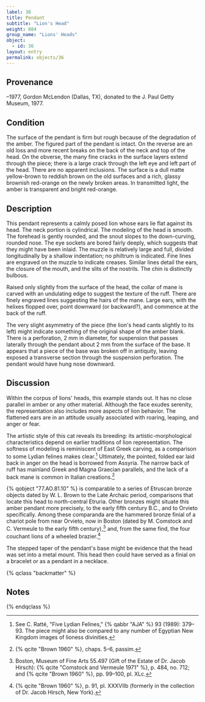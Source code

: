 ```yaml
---
label: 36
title: Pendant
subtitle: "Lion's Head"
weight: 804
group_name: "Lions' Heads"
object:
  - id: 36
layout: entry
permalink: objects/36
---
```


## Provenance

–1977, Gordon McLendon (Dallas, TX), donated to the J. Paul Getty Museum, 1977.

## Condition

The surface of the pendant is firm but rough because of the degradation of the amber. The figured part of the pendant is intact. On the reverse are an old loss and more recent breaks on the back of the neck and top of the head. On the obverse, the many fine cracks in the surface layers extend through the piece; there is a large crack through the left eye and left part of the head. There are no apparent inclusions. The surface is a dull matte yellow-brown to reddish brown on the old surfaces and a rich, glassy brownish red-orange on the newly broken areas. In transmitted light, the amber is transparent and bright red-orange.

## Description

This pendant represents a calmly posed lion whose ears lie flat against its head. The neck portion is cylindrical. The modeling of the head is smooth. The forehead is gently rounded, and the snout slopes to the down-curving, rounded nose. The eye sockets are bored fairly deeply, which suggests that they might have been inlaid. The muzzle is relatively large and full, divided longitudinally by a shallow indentation; no philtrum is indicated. Fine lines are engraved on the muzzle to indicate creases. Similar lines detail the ears, the closure of the mouth, and the slits of the nostrils. The chin is distinctly bulbous.

Raised only slightly from the surface of the head, the collar of mane is carved with an undulating edge to suggest the texture of the ruff. There are finely engraved lines suggesting the hairs of the mane. Large ears, with the helixes flopped over, point downward (or backward?), and commence at the back of the ruff.

The very slight asymmetry of the piece (the lion's head cants slightly to its left) might indicate something of the original shape of the amber blank. There is a perforation, 2 mm in diameter, for suspension that passes laterally through the pendant about 2 mm from the surface of the base. It appears that a piece of the base was broken off in antiquity, leaving exposed a transverse section through the suspension perforation. The pendant would have hung nose downward.

## Discussion

Within the corpus of lions' heads, this example stands out. It has no close parallel in amber or any other material. Although the face exudes serenity, the representation also includes more aspects of lion behavior. The flattened ears are in an attitude usually associated with roaring, leaping, and anger or fear.

The artistic style of this cat reveals its breeding: its artistic-morphological characteristics depend on earlier traditions of lion representation. The softness of modeling is reminiscent of East Greek carving, as a comparison to some Lydian felines makes clear.[^1] Ultimately, the pointed, folded ear laid back in anger on the head is borrowed from Assyria. The narrow back of ruff has mainland Greek and Magna Graecian parallels, and the lack of a back mane is common in Italian creations.[^2]

{% qobject "77.AO.81.10" %} is comparable to a series of Etruscan bronze objects dated by W. L. Brown to the Late Archaic period, comparisons that locate this head to north-central Etruria. Other bronzes might situate this amber pendant more precisely, to the early fifth century B.C., and to Orvieto specifically. Among these comparanda are the hammered bronze finial of a chariot pole from near Orvieto, now in Boston (dated by M. Comstock and C. Vermeule to the early fifth century),[^3] and, from the same find, the four couchant lions of a wheeled brazier.[^4]

The stepped taper of the pendant's base might be evidence that the head was set into a metal mount. This head then could have served as a finial on a bracelet or as a pendant in a necklace.

{% qclass "backmatter" %}
## Notes
{% endqclass %}

[^1]: See C. Ratté, "Five Lydian Felines," {% qabbr "AJA" %} 93 (1989): 379–93. The piece might also be compared to any number of Egyptian New Kingdom images of lioness divinities.

[^2]: {% qcite "Brown 1960" %}, chaps. 5–6, passim.

[^3]: Boston, Museum of Fine Arts 55.497 (Gift of the Estate of Dr. Jacob Hirsch): {% qcite "Comstock and Vermeule 1971" %}, p. 484, no. 712; and {% qcite "Brown 1960" %}, pp. 99–100, pl. XLc.

[^4]: {% qcite "Brown 1960" %}, p. 91, pl. XXXVIIb (formerly in the collection of Dr. Jacob Hirsch, New York).
